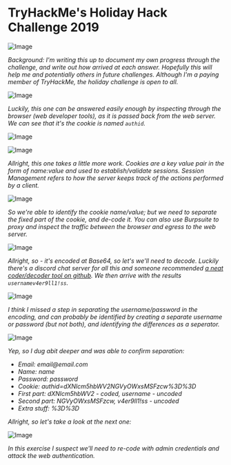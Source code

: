 # TryHackMe's Holiday Hack Challenge 2019
![Image](https://raw.githubusercontent.com/dscovetta/HolidayHack2019/blob/master/images/hh2.png)

_Background: I'm writing this up to document my own progress through the challenge, and write out how arrived at each answer. Hopefully this will help me and potentially others in future challenges. Although I'm a paying member of TryHackMe, the holiday challenge is open to all._

![Image](https://raw.githubusercontent.com/dscovetta/HolidayHack2019/blob/master/images/hh4.png)

_Luckily, this one can be answered easily enough by inspecting through the browser (web developer tools), as it is passed back from the web server. We can see that it's the cookie is named `authid`._

![Image](https://raw.githubusercontent.com/dscovetta/HolidayHack2019/blob/master/images/hh7e.png)

![Image](https://raw.githubusercontent.com/dscovetta/HolidayHack2019/blob/master/images/hh5.png)

_Allright, this one takes a little more work. Cookies are a key value pair in the form of name:value and used to establish/validate sessions. Session Management refers to how the server keeps track of the actions performed by a client._

![Image](https://raw.githubusercontent.com/dscovetta/HolidayHack2019/blob/master/images/hh10.png)

_So we're able to identify the cookie name/value; but we need to separate the fixed part of the cookie, and de-code it. You can also use Burpsuite to proxy and inspect the traffic between the browser and egress to the web server._

![Image](https://raw.githubusercontent.com/dscovetta/HolidayHack2019/blob/master/images/hh11.png)

_Allright, so - it's encoded at Base64, so let's we'll need to decode. Luckily there's a discord chat server for all this and someone recommended [a neat coder/decoder tool on github](https://gchq.github.io/CyberChef/). We then arrive with the results `usernamev4er9ll1!ss`._

![Image](https://raw.githubusercontent.com/dscovetta/HolidayHack2019/blob/master/images/hh12.png)

_I think I missed a step in separating the username/password in the encoding, and can probably be identified by creating a separate username or password (but not both), and identifying the differences as a seperator._

![Image](https://raw.githubusercontent.com/dscovetta/HolidayHack2019/blob/master/images/hh14.png)

_Yep, so I dug abit deeper and was able to confirm separation:_
- _Email: email@email.com_
- _Name: name_
- _Password: password_
- _Cookie: authid=dXNlcm5hbWV2NGVyOWxsMSFzcw%3D%3D_
- _First part: dXNlcm5hbWV2 - coded, username - uncoded_
- _Second part: NGVyOWxsMSFzcw, v4er9ll1!ss - uncoded_
- _Extra stuff: %3D%3D_

_Allright, so let's take a look at the next one:_

![Image](https://raw.githubusercontent.com/dscovetta/HolidayHack2019/blob/master/images/hh6.png)

_In this exercise I suspect we'll need to re-code with admin credentials and attack the web authentication._
